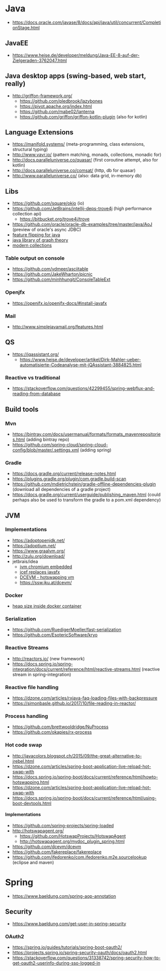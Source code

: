 # Java

* https://docs.oracle.com/javase/8/docs/api/java/util/concurrent/CompletionStage.html

## JavaEE

* https://www.heise.de/developer/meldung/Java-EE-8-auf-der-Zielgeraden-3762047.html

## Java desktop apps (swing-based, web start, really)

* http://griffon-framework.org/
  + https://github.com/pledbrook/lazybones
  + https://pivot.apache.org/index.html
  + https://github.com/mabe02/lanterna
  + https://github.com/griffon/griffon-kotlin-plugin (also for kotlin)

## Language Extensions

* https://manifold.systems/ (meta-programming, class extensions, structural typing)
* http://www.vavr.io/ (pattern matching, monads, collections, monadic for)
* http://docs.paralleluniverse.co/quasar/ (first coroutine attempt, also for kotlin)
* http://docs.paralleluniverse.co/comsat/ (http, db for quasar)
* http://www.paralleluniverse.co/ (also: data grid, in-memory db)

## Libs

* https://github.com/square/okio (io)
* https://github.com/JetBrains/intellij-deps-trove4j (high performance collection api)
  + https://bitbucket.org/trove4j/trove
* https://github.com/oracle/oracle-db-examples/tree/master/java/AoJ (preview of oracle's async JDBC)
* [feature flipping for java](https://github.com/ff4j/ff4j)
* [java library of graph theory](https://jgrapht.org/)
* [modern collections](https://guava.dev/)

### Table output on console

* https://github.com/vdmeer/asciitable
* https://github.com/JakeWharton/picnic
* https://github.com/minhhungit/ConsoleTableExt

### Openjfx

* https://openjfx.io/openjfx-docs/#install-javafx

### Mail

* http://www.simplejavamail.org/features.html

## QS

* https://jqassistant.org/
  + https://www.heise.de/developer/artikel/Dirk-Mahler-ueber-automatisierte-Codeanalyse-mit-jQAssistant-3884825.html

### Reactive vs traditional

* https://stackoverflow.com/questions/42299455/spring-webflux-and-reading-from-database

## Build tools

### Mvn

* https://bintray.com/docs/usermanual/formats/formats_mavenrepositories.html (adding bintray repo)
* https://github.com/spring-cloud/spring-cloud-config/blob/master/.settings.xml (adding spring)

### Gradle

* https://docs.gradle.org/current/release-notes.html
* https://plugins.gradle.org/plugin/com.gradle.build-scan
* https://github.com/mdietrichstein/gradle-offline-dependencies-plugin
  (download all dependencies of a gradle project)
* https://docs.gradle.org/current/userguide/publishing_maven.html
  (could perhaps also be used to transform the gradle to a pom.xml dependency)
  
## JVM

### Implementations

* https://adoptopenjdk.net/
* https://adoptium.net/
* https://www.graalvm.org/
* http://zulu.org/download/
* jetbrais/idea
  + [jvm chromium embedded](https://plugins.jetbrains.com/docs/intellij/jcef.html)
  + [jcef replaces javafx](https://blog.jetbrains.com/platform/2020/07/javafx-and-jcef-in-the-intellij-platform/)
  + [DCEVM - hotswapping vm](https://blog.jetbrains.com/idea/2013/07/get-true-hot-swap-in-java-with-dcevm-and-intellij-idea/)
  + https://ssw.jku.at/dcevm/

### Docker

* [heap size inside docker container](https://www.baeldung.com/ops/docker-jvm-heap-size)

### Serialization

* https://github.com/RuedigerMoeller/fast-serialization
* https://github.com/EsotericSoftware/kryo

### Reactive Streams

* http://reactors.io/ (new framework)
* https://docs.spring.io/spring-integration/docs/current/reference/html/reactive-streams.html (reactive stream in spring-integration)

### Reactive file handling

* https://dzone.com/articles/rxjava-faq-loading-files-with-backpressure
* https://simonbasle.github.io/2017/10/file-reading-in-reactor/

### Process handling

* https://github.com/brettwooldridge/NuProcess
* https://github.com/okapies/rx-process

### Hot code swap

* http://javacolors.blogspot.ch/2015/09/the-great-alternative-to-jrebel.html
* https://dzone.com/articles/spring-boot-application-live-reload-hot-swap-with
* https://docs.spring.io/spring-boot/docs/current/reference/html/howto-hotswapping.html
* https://dzone.com/articles/spring-boot-application-live-reload-hot-swap-with
* https://docs.spring.io/spring-boot/docs/current/reference/html/using-boot-devtools.html

#### Implementations

* https://github.com/spring-projects/spring-loaded
* http://hotswapagent.org/
  + https://github.com/HotswapProjects/HotswapAgent
  + http://hotswapagent.org/mydoc_plugin_spring.html
* https://github.com/dcevm/dcevm
* https://github.com/fakereplace/fakereplace
* https://github.com/ifedorenko/com.ifedorenko.m2e.sourcelookup (eclipse and maven)

# Spring

* https://www.baeldung.com/spring-aop-annotation

## Security

* https://www.baeldung.com/get-user-in-spring-security

### OAuth2

* https://spring.io/guides/tutorials/spring-boot-oauth2/
* https://projects.spring.io/spring-security-oauth/docs/oauth2.html
* https://stackoverflow.com/questions/31338742/spring-security-how-to-get-oauth2-userinfo-during-sso-logged-in
